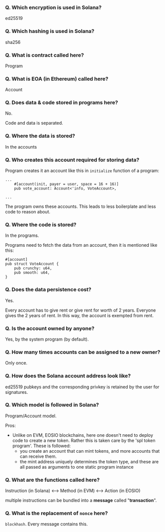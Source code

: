 ### Q. Which encryption is used in Solana?
ed25519

### Q. Which hashing is used in Solana?
sha256

### Q. What is contract called here?
Program

### Q. What is EOA (in Ethereum) called here?
Account

### Q. Does data & code stored in programs here?
No.

Code and data is separated.

### Q. Where the data is stored?
In the accounts

### Q. Who creates this account required for storing data?
Program creates it an account like this in `initialize` function of a program:

```
...
    #[account(init, payer = user, space = 16 + 16)]
    pub vote_account: Account<'info, VoteAccount>,

...
```

The program owns these accounts. This leads to less boilerplate and less code to reason about.


### Q. Where the code is stored?
In the programs.

Programs need to fetch the data from an account, then it is mentioned like this:

```
#[account]
pub struct VoteAccount {
    pub crunchy: u64,
    pub smooth: u64,
}
```


### Q. Does the data persistence cost?
Yes.

Every account has to give rent or give rent for worth of 2 years. Everyone gives the 2 years of rent. In this way, the account is exempted from rent.

### Q. Is the account owned by anyone?
Yes, by the system program (by default). 

### Q. How many times accounts can be assigned to a new owner?
Only once.

### Q. How does the Solana account address look like?
ed25519 pubkeys and the corresponding privkey is retained by the user for signatures.

### Q. Which model is followed in Solana?
Program/Account model.

Pros:

- Unlike on EVM, EOSIO blockchains, here one doesn't need to deploy code to create a new token. Rather this is taken care by the 'spl token program'. These is followed:
	+ you create an account that can mint tokens, and more accounts that can receive them.
	+ the mint address uniquely determines the token type, and these are all passed as arguments to one static program instance

### Q. What are the functions called here?
Instruction (in Solana) <--> Method (in EVM) <--> Action (in EOSIO)

multiple instructions can be bundled into a __message__ called "__transaction__".

### Q. What is the replacement of `nonce` here?
`blockhash`. Every message contains this.